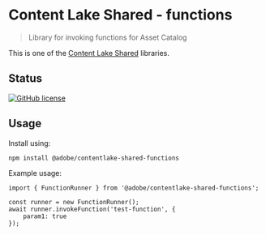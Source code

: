 # Content Lake Shared - functions

> Library for invoking functions for Asset Catalog

This is one of the [Content Lake Shared](https://github.com/adobe/contentlake-shared) libraries.

## Status

[![GitHub license](https://img.shields.io/github/license/adobe/contentlake-shared.svg)](https://github.com/adobe/contentlake-shared/blob/main/LICENSE.txt)

## Usage

Install using:

```
npm install @adobe/contentlake-shared-functions
```

Example usage:

```
import { FunctionRunner } from '@adobe/contentlake-shared-functions';

const runner = new FunctionRunner();
await runner.invokeFunction('test-function', {
    param1: true
});
```
